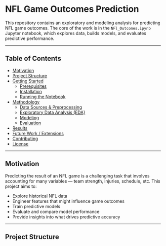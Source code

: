 # NFL Game Outcomes Prediction

This repository contains an exploratory and modeling analysis for predicting NFL game outcomes. The core of the work is in the `NFl_Outcomes.ipynb` Jupyter notebook, which explores data, builds models, and evaluates predictive performance.

---

## Table of Contents

- [Motivation](#motivation)  
- [Project Structure](#project-structure)  
- [Getting Started](#getting-started)  
  - [Prerequisites](#prerequisites)  
  - [Installation](#installation)  
  - [Running the Notebook](#running-the-notebook)  
- [Methodology](#methodology)  
  - [Data Sources & Preprocessing](#data-sources--preprocessing)  
  - [Exploratory Data Analysis (EDA)](#exploratory-data-analysis-eda)  
  - [Modeling](#modeling)  
  - [Evaluation](#evaluation)  
- [Results](#results)  
- [Future Work / Extensions](#future-work--extensions)  
- [Contributing](#contributing)  
- [License](#license)  

---

## Motivation

Predicting the result of an NFL game is a challenging task that involves accounting for many variables — team strength, injuries, schedule, etc. This project aims to:

- Explore historical NFL data  
- Engineer features that might influence game outcomes  
- Train predictive models  
- Evaluate and compare model performance  
- Provide insights into what drives predictive accuracy  

---

## Project Structure
